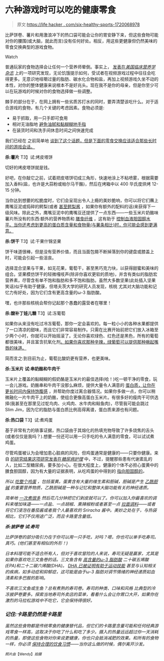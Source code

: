 # 六种游戏时可以吃的健康零食

> 原文:[https://life hacker . com/six-healthy-sports-1720068978](https://lifehacker.com/six-healthy-snacks-you-can-eat-while-gaming-1720068978)

比萨饼卷、薯片和用激浪冲下的热口袋可能会让你的胃安静下来，但这些食物可能对你的腰围(或大脑，就此而言)没有任何好处。相反，用这些更健康但仍然美味的零食交换典型的游戏食物。

Watch

普通玩家的食物选择会让任何一个营养师晕倒。事实上， [发表在*美国临床营养学杂志*](http://ajcn.nutrition.org/content/93/6/1196.short) 上的一项研究发现，无论饥饿提示如何，受试者在视频游戏过程中往往会吃得更多。无意识地咀嚼过量的脂肪、碳水化合物和盐，再加上视频游戏久坐不动的本性，对你的整体健康来说根本不是好兆头。现在我不是你的母亲，但是你至少可以在玩游戏的时候对你的食物选择做一些调整。

棘手的部分在于，在网上拥有一些劣质苏打水的同时，要弄清楚该吃什么。对于适合游戏的食物，有几个关键的考虑因素。食物必须是:

*   易于抓取，用一只手即可食用
*   相对无油脂地 [避免油腻和黏糊糊地手指](http://lifehacker.com/eat-cheetos-with-chopsticks-to-keep-hands-clean-5884449)
*   在装货时间和洗手间休息时间之间快速完成

我们已经在 之前简单地 [谈到了这个话题，但是下面的零食交换应该适合那些长时间的游戏会话。](http://lifehacker.com/the-healthiest-foods-for-one-handed-snacking-while-gami-1654728164)

**杀:薯片**
T3】试:烤皮塔饼

切好的烤皮塔饼就是钱。

好吧，在你敲它之前，试着把皮塔饼切成三角形，快速地涂上不粘喷雾，根据需要加入香料(盐，也许是大蒜粉或帕尔马干酪)，然后在烤箱中以 400 华氏度烘烤 12-15 分钟。

当你达到想要的松脆度时，它们会呈现出令人上瘾的美妙脆响，你可以将它们蘸上鹰嘴豆泥或捣碎的鳄梨(或者 [甚至鳄梨酱](http://lifehacker.com/make-spicy-delicious-chipotle-style-guacamole-at-home-5895803) ，如果你有额外的配料的话)来获得下一级风味。除此之外，鹰嘴豆泥中的鹰嘴豆还提供了一点东西——一些玉米片奶酪味薯片所没有的东西:额外的营养物质和 [膳食纤维](http://vitals.lifehacker.com/the-benefits-of-fiber-and-how-to-know-youre-getting-en-1704361914) ，这有助于 [控制血液胆固醇水平。当你还考虑到更高的蛋白质含量和食物量(与薯条相比)时，你可能会感到更满意。](https://lifehacker.com/most-people-have-cholesterol-all-wrong-1715512922)

**杀:饼干**
T3】试:干果什锦坚果

饼干味道很棒，但是没有营养价值，而且当面包屑不断掉落到你的键盘或膝盖上时，可能会引起一些沮丧。

选择混合坚果与干果，如无花果，葡萄干，甚至黑巧克力块，以获得甜蜜和美味的组合。坚果模仿饼干的轻微嘎吱声(除非你喜欢更软的质地)，并含有类似的脂肪宏营养素，尽管含有单不饱和脂肪和多不饱和脂肪。虽然大多数坚果(此处插入坚果笑话)似乎有助于健康，但塔夫茨大学的研究人员发现，核桃 尤其对大脑功能和记忆力有好处，因为它们含有更高含量的ω-3 脂肪酸。

嘿，也许那些核桃会帮你记起那个愚蠢的露营者在哪里！

**杀:酸补丁娃儿糖**
T3】试:冻葡萄

如果你从来没有吃过冷冻葡萄，那你一定会喜欢的。每一粒小小的各种水果都提供了一口清凉的甜味，而且它们非常容易制作。只需在比赛开始前把它们放入冰箱至少两个小时，你就可以开始摇滚了。无论你喜欢绿色、红色还是黑色，所有的葡萄都很美味，并且富含抗氧化剂[。如果你喜欢那种辛辣，绿葡萄可以提供那种噘起嘴唇的味道。](http://lifehacker.com/antioxidants-will-not-cure-all-or-anything-that-ails-5990143)

简而言之:到目前为止，葡萄比酸奶更有营养，也更美味。

**杀:玉米片**
**试:串奶酪和牛肉干**

玉米片上覆盖的黏糊糊的假奶酪是玉米片的最佳选择(哈！)吃一顿干净的零食，玩一会儿游戏。奶酪串和牛肉干没那么麻烦，提供大量令人满意的 [蛋白质，让你在更长时间内保持饱腹感](http://vitals.lifehacker.com/how-to-lose-weight-without-counting-calories-1691715560#_ga=1.262336076.1783225668.1436838469) ，并帮助你度过离合器情况。如果你多做一点，你可以稍微融化一片牛肉干上的奶酪，使组合更像高蛋白玉米片。有很多好的瘦肉干可供选择(我甚至在那里见过鸵鸟肉、火鸡肉、水牛肉和鲑鱼肉)，尽管我可能会跳过 Slim Jim，因为它的脂肪与蛋白质比例高得离谱，蛋白质来源也有问题。

**杀:热口袋**
T3】试:煮鸡蛋

基于非常有力的轶事证据，热口袋由于其熔化的热填充物导致了许多烧焦的舌头(或者仅仅是我吗？).想要一份还可以用一只手吃的令人满意的零食，可以试试煮鸡蛋。

尽管鸡蛋被认为会增加患心脏病的风险，但鸡蛋通常是健康的——只要你健康。来自 [的研究结果这项研究发表在*糖尿病护理*](http://www.ncbi.nlm.nih.gov/pubmed/19017774) 中，不过，提醒那些患有代谢紊乱的人，比如二型糖尿病，要多加小心。在很大程度上，健康的个体不必担心蛋黄中的膳食胆固醇，因为有大量的证据表明，从吃鸡蛋的中得到的 [指向胆固醇的](http://www.ncbi.nlm.nih.gov/pubmed/18203890)*。*

*所以 [吃整个鸡蛋](http://skillet.lifehacker.com/how-to-make-the-perfect-hard-boiled-egg-1699544159) ，包括蛋黄。蛋黄含有大量的维生素和胆碱，胆碱是产生 [乙酰胆碱](https://en.wikipedia.org/wiki/Acetylcholine) 的重要营养物质，乙酰胆碱是一种与记忆和整体大脑功能有关的神经递质。*

*简单地 [一次煮很多](http://lifehacker.com/the-best-way-to-make-easy-to-peel-boiled-eggs-give-the-1575216656) 然后花几分钟把它们剥皮就可以了。你可以加入你最喜欢的调料来增加味道——一点盐、一点胡椒、熏辣椒粉或者甚至一点 [拉面调料](http://lifehacker.com/use-leftover-ramen-seasoning-in-eggs-for-a-flavorful-f-1697863200)——或者将它们浸泡在番茄酱或者我个人最喜欢的 Sriracha 酱中。美妙之处在于，与热袋相比，它们不仅用途广泛，而且卡路里含量低。*

***杀:披萨卷**
**试:寿司***

*比萨饼卷的部分吸引力在于你可以用一只手吃，对吗？嗯，你也可以单手吃寿司。真巧。(他们甚至有相似的外形！)*

*日本料理可能不适合所有人，但对于喜欢冒险的人来说，寿司无疑是赢家，尤其是如果你喜欢吃三文鱼卷的话。三文鱼含有 [高含量的ω-3 脂肪酸](http://advances.nutrition.org/content/3/1/1.long) 二十碳五烯酸(EPA)和二十二碳六烯酸(DHA)。 [DHA 已被证明有助于运动技能](http://umm.edu/health/medical/altmed/supplement/omega3-fatty-acids) 甚至与认知相关的疾病，如多动症和抑郁症，这可能是由于ω-3 脂肪对调节情绪的神经递质如血清素和多巴胺的影响。*

*不喜欢三文鱼或生鱼？总有煮熟的寿司卷。寿司的种类、口味和风格 比典型的冷冻披萨卷要多。探索当地寿司外卖店的菜单，看看什么会让你胃口大开，如果你在激烈的马拉松游戏中不吃它，它会保持得很好。*

### ***记住:卡路里仍然是卡路里***

*虽然这些食物都是传统零食的健康替代品，但它们的卡路里含量可能和任何经典游戏零食一样高，这取决于你吃了什么和吃了多少。摄入的热量远远超过你一天消耗的热量，即使这些食物对你来说更健康，你也只会抵消减肥的效果。和所有的食物一样，你必须 [保持合理的饮食习惯](http://lifehacker.com/five-tricks-i-used-to-beat-my-unhealthy-eating-habits-1252241279)——当你这么做的时候，偶尔离开沙发。*

*<small>照片由</small>*<small>【Wendy】</small>*<small>拍摄</small>*

*<small></small>*